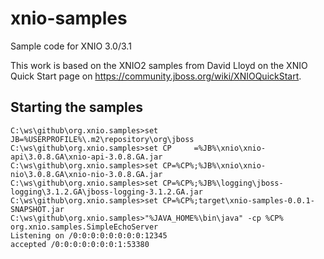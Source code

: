 xnio-samples
============

Sample code for XNIO 3.0/3.1

This work is based on the XNIO2 samples from David Lloyd on the XNIO Quick Start page on
https://community.jboss.org/wiki/XNIOQuickStart.


Starting the samples
--------------------
    C:\ws\github\org.xnio.samples>set JB=%USERPROFILE%\.m2\repository\org\jboss
    C:\ws\github\org.xnio.samples>set CP     =%JB%\xnio\xnio-api\3.0.8.GA\xnio-api-3.0.8.GA.jar
    C:\ws\github\org.xnio.samples>set CP=%CP%;%JB%\xnio\xnio-nio\3.0.8.GA\xnio-nio-3.0.8.GA.jar
    C:\ws\github\org.xnio.samples>set CP=%CP%;%JB%\logging\jboss-logging\3.1.2.GA\jboss-logging-3.1.2.GA.jar
    C:\ws\github\org.xnio.samples>set CP=%CP%;target\xnio-samples-0.0.1-SNAPSHOT.jar
    C:\ws\github\org.xnio.samples>"%JAVA_HOME%\bin\java" -cp %CP% org.xnio.samples.SimpleEchoServer
    Listening on /0:0:0:0:0:0:0:0:12345
    accepted /0:0:0:0:0:0:0:1:53380

